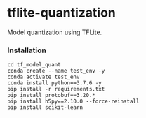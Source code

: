 # tflite-quantization
Model quantization using TFLite.

### Installation
```
cd tf_model_quant
conda create --name test_env -y
conda activate test_env
conda install python==3.7.6 -y
pip install -r requirements.txt
pip install protobuf==3.20.*
pip install h5py==2.10.0 --force-reinstall
pip install scikit-learn
```
